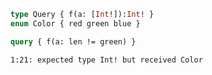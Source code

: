 ```graphql
type Query { f(a: [Int!]):Int! }
enum Color { red green blue }
```

```graphql
query { f(a: len != green) }
```

```
1:21: expected type Int! but received Color
```